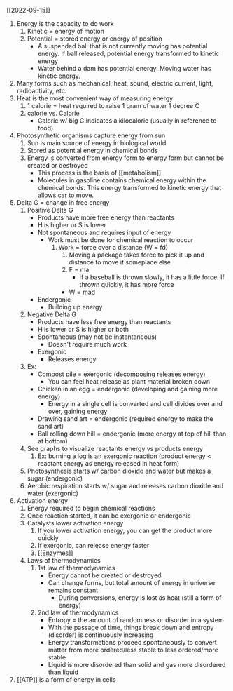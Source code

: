 [[2022-09-15]]

1. Energy is the capacity to do work
	1. Kinetic = energy of motion
	2. Potential = stored energy or energy of position
		- A suspended ball that is not currently moving has potential energy. If ball released, potential energy transformed to kinetic energy
		- Water behind a dam has potential energy. Moving water has kinetic energy.
2. Many forms such as mechanical, heat, sound, electric current, light, radioactivity, etc.
3. Heat is the most convenient way of measuring energy
	1. 1 calorie = heat required to raise 1 gram of water 1 degree C
	2. calorie vs. Calorie
		- Calorie w/ big C indicates a kilocalorie (usually in reference to food)
4. Photosynthetic organisms capture energy from sun
	1. Sun is main source of energy in biological world
	2. Stored as potential energy in chemical bonds
	3. Energy is converted from energy form to energy form but cannot be created or destroyed
		- This process is the basis of [[metabolism]]
		- Molecules in gasoline contains chemical energy within the chemical bonds. This energy transformed to kinetic energy that allows car to move.
5. Delta G = change in free energy
	1. Positive Delta G
		- Products have more free energy than reactants 
		- H is higher or S is lower
		- Not spontaneous and requires input of energy
			- Work must be done for chemical reaction to occur
				1. Work = force over a distance (W = fd)
					1. Moving a package takes force to pick it up and distance to move it someplace else
					2. F = ma
						- If a baseball is thrown slowly, it has a little force. If thrown quickly, it has more force
					- W = mad
		- Endergonic
			- Building up energy
	2. Negative Delta G
		- Products have less free energy than reactants
		- H is lower or S is higher or both
		- Spontaneous (may not be instantaneous)
			- Doesn't require much work
		- Exergonic
			- Releases energy
	3. Ex: 
		- Compost pile = exergonic (decomposing releases energy)
			- You can feel heat release as plant material broken down
		- Chicken in an egg = endergonic (developing and gaining more energy)
			- Energy in a single cell is converted and cell divides over and over, gaining energy
		- Drawing sand art = endergonic (required energy to make the sand art)
		- Ball rolling down hill = endergonic (more energy at top of hill than at bottom)
	4. See graphs to visualize reactants energy vs products energy
		1. Ex: burning a log is an exergonic reaction (product energy < reactant energy as energy released in heat form)
	5. Photosynthesis starts w/ carbon dioxide and water but makes a sugar (endergonic)
	6. Aerobic respiration starts w/ sugar and releases carbon dioxide and water (exergonic)
6. Activation energy
	1. Energy required to begin chemical reactions
	2. Once reaction started, it can be exergonic or endergonic
	3. Catalysts lower activation energy
		1. If you lower activation energy, you can get the product more quickly
		2. If exergonic, can release energy faster
		3. [[Enzymes]]
	7. Laws of thermodynamics
		1. 1st law of thermodynamics
			- Energy cannot be created or destroyed
			- Can change forms, but total amount of energy in universe remains constant
				- During conversions, energy is lost as heat (still a form of energy)
		2. 2nd law of thermodynamics
			- Entropy = the amount of randomness or disorder in a system
			- With the passage of time, things break down and entropy (disorder) is continuously increasing
			- Energy transformations proceed spontaneously to convert matter from more ordered/less stable to less ordered/more stable
			- Liquid is more disordered than solid and gas more disordered than liquid
7. [[ATP]] is a form of energy in cells
